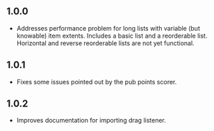 ## 1.0.0

* Addresses performance problem for long lists with variable (but knowable) item extents. Includes a basic list and a reorderable list. Horizontal and reverse reorderable lists are not yet functional.

## 1.0.1

* Fixes some issues pointed out by the pub points scorer.

## 1.0.2

* Improves documentation for importing drag listener.
